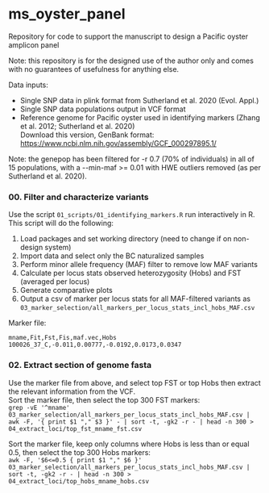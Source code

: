 # ms_oyster_panel
Repository for code to support the manuscript to design a Pacific oyster amplicon panel

Note: this repository is for the designed use of the author only and comes with no guarantees of usefulness for anything else.       

Data inputs:     
- Single SNP data in plink format from Sutherland et al. 2020 (Evol. Appl.)        
- Single SNP data populations output in VCF format       
- Reference genome for Pacific oyster used in identifying markers (Zhang et al. 2012; Sutherland et al. 2020)         
Download this version, GenBank format: https://www.ncbi.nlm.nih.gov/assembly/GCF_000297895.1/        

Note: the genepop has been filtered for -r 0.7 (70% of individuals) in all of 15 populations, with a --min-maf >= 0.01 with HWE outliers removed (as per Sutherland et al. 2020).        

### 00. Filter and characterize variants ###
Use the script `01_scripts/01_identifying_markers.R` run interactively in R. This script will do the following:      
1. Load packages and set working directory (need to change if on non-design system)
2. Import data and select only the BC naturalized samples
3. Perform minor allele frequency (MAF) filter to remove low MAF variants
4. Calculate per locus stats observed heterozygosity (Hobs) and FST (averaged per locus)
5. Generate comparative plots
6. Output a csv of marker per locus stats for all MAF-filtered variants as `03_marker_selection/all_markers_per_locus_stats_incl_hobs_MAF.csv`     

Marker file: 
```
mname,Fit,Fst,Fis,maf.vec,Hobs
100026_37_C,-0.011,0.00777,-0.0192,0.0173,0.0347 
```


### 02. Extract section of genome fasta ###
Use the marker file from above, and select top FST or top Hobs then extract the relevant information from the VCF.      
Sort the marker file, then select the top 300 FST markers:     
`grep -vE '^mname' 03_marker_selection/all_markers_per_locus_stats_incl_hobs_MAF.csv | awk -F, '{ print $1 "," $3 }' - | sort -t, -gk2 -r - | head -n 300 > 04_extract_loci/top_fst_mname_fst.csv`        


Sort the marker file, keep only columns where Hobs is less than or equal 0.5, then select the top 300 Hobs markers:     
`awk -F, '$6<=0.5 { print $1 "," $6 }' 03_marker_selection/all_markers_per_locus_stats_incl_hobs_MAF.csv | sort -t, -gk2 -r - | head -n 300 > 04_extract_loci/top_hobs_mname_hobs.csv`      

